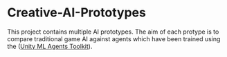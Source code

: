 # Creative-AI-Prototypes

This project contains multiple AI prototypes. The aim of each protype is to compare traditional game AI against agents which have been trained using the ([Unity ML Agents Toolkit](https://github.com/Unity-Technologies/ml-agents)).